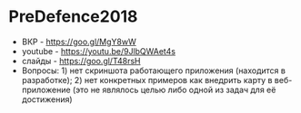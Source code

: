 # PreDefence2018


* ВКР - https://goo.gl/MgY8wW
* youtube - https://youtu.be/9JlbQWAet4s
* слайды - https://goo.gl/T48rsH
* Вопросы: 1) нет скриншота работающего приложения (находится в разработке); 2) нет конкретных примеров как внедрить карту в веб-приложение (это не являлось целью либо одной из задач для её достижения)
